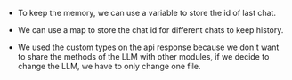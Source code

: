 - To keep the memory, we can use a variable to store the id of last chat.

- We can use a map to store the chat id for different chats to keep history.

- We used the custom types on the api response because we don't want to share the methods of the LLM with other modules, if we decide to change the LLM, we have to only change one file.